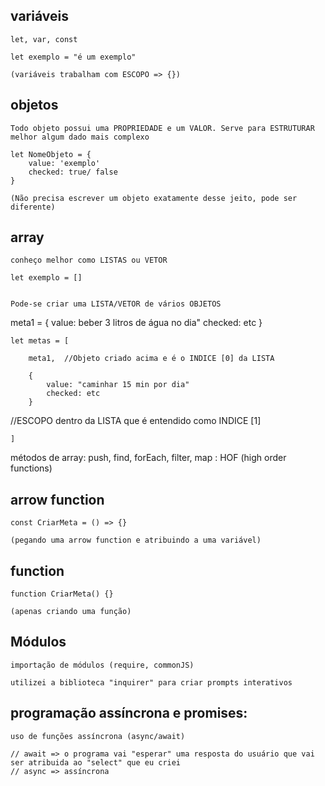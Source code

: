 ##  variáveis

    let, var, const

    let exemplo = "é um exemplo"

    (variáveis trabalham com ESCOPO => {})



## objetos

    Todo objeto possui uma PROPRIEDADE e um VALOR. Serve para ESTRUTURAR melhor algum dado mais complexo

    let NomeObjeto = {
        value: 'exemplo'
        checked: true/ false
    }

    (Não precisa escrever um objeto exatamente desse jeito, pode ser diferente)


## array

    conheço melhor como LISTAS ou VETOR

    let exemplo = []


    Pode-se criar uma LISTA/VETOR de vários OBJETOS

meta1 = {
    value: beber 3 litros de água no dia"
    checked: etc
    }

    let metas = [
        
        meta1,  //Objeto criado acima e é o INDICE [0] da LISTA

        {
            value: "caminhar 15 min por dia"
            checked: etc
        }

//ESCOPO dentro da LISTA que é entendido como INDICE [1]

    ]


métodos de array: push, find, forEach, filter, map : HOF (high order functions)


##  arrow function

    const CriarMeta = () => {}
    
    (pegando uma arrow function e atribuindo a uma variável)

 ## function 

    function CriarMeta() {}

    (apenas criando uma função)   


## Módulos 

    importação de módulos (require, commonJS)

    utilizei a biblioteca "inquirer" para criar prompts interativos    

## programação assíncrona e promises:

    uso de funções assíncrona (async/await)

    // await => o programa vai "esperar" uma resposta do usuário que vai ser atribuida ao "select" que eu criei
    // async => assíncrona